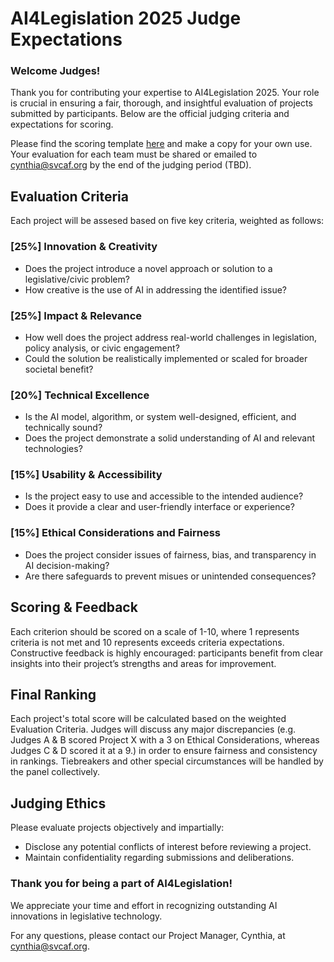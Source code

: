 # AI4Legislation 2025 Judge Expectations

### Welcome Judges!
Thank you for contributing your expertise to AI4Legislation 2025. Your role is crucial in ensuring a fair, thorough, and insightful evaluation of projects submitted by participants. Below are the official judging criteria and expectations for scoring.

Please find the scoring template [here](https://docs.google.com/document/d/1QDL544tfsXJZylPYG_pfXJerEY_9C2tYhwNZU4XV2dQ/edit?usp=sharing) and make a copy for your own use. Your evaluation for each team must be shared or emailed to cynthia@svcaf.org by the end of the judging period (TBD).

## Evaluation Criteria
Each project will be assesed based on five key criteria, weighted as follows:
### [25%] Innovation & Creativity
* Does the project introduce a novel approach or solution to a legislative/civic problem?
* How creative is the use of AI in addressing the identified issue?
### [25%] Impact & Relevance
* How well does the project address real-world challenges in legislation, policy analysis, or civic engagement?
* Could the solution be realistically implemented or scaled for broader societal benefit?
### [20%] Technical Excellence
* Is the AI model, algorithm, or system well-designed, efficient, and technically sound?
* Does the project demonstrate a solid understanding of AI and relevant technologies?
### [15%] Usability & Accessibility
* Is the project easy to use and accessible to the intended audience?
* Does it provide a clear and user-friendly interface or experience?
### [15%] Ethical Considerations and Fairness
* Does the project consider issues of fairness, bias, and transparency in AI decision-making?
* Are there safeguards to prevent misues or unintended consequences?

## Scoring & Feedback
Each criterion should be scored on a scale of 1-10, where 1 represents criteria is not met and 10 represents exceeds criteria expectations. Constructive feedback is highly encouraged: participants benefit from clear insights into their project’s strengths and areas for improvement.

## Final Ranking
Each project's total score will be calculated based on the weighted Evaluation Criteria. Judges will discuss any major discrepancies (e.g. Judges A & B scored Project X with a 3 on Ethical Considerations, whereas Judges C & D scored it at a 9.) in order to ensure fairness and consistency in rankings. Tiebreakers and other special circumstances will be handled by the panel collectively.

## Judging Ethics
Please evaluate projects objectively and impartially:
* Disclose any potential conflicts of interest before reviewing a project.
* Maintain confidentiality regarding submissions and deliberations.

### Thank you for being a part of AI4Legislation!
We appreciate your time and effort in recognizing outstanding AI innovations in legislative technology.

For any questions, please contact our Project Manager, Cynthia, at cynthia@svcaf.org.

